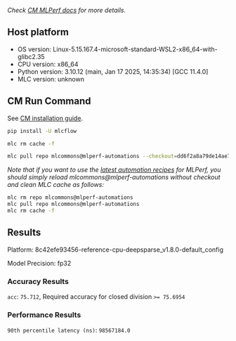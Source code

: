 *Check [CM MLPerf docs](https://docs.mlcommons.org/inference) for more details.*

## Host platform

* OS version: Linux-5.15.167.4-microsoft-standard-WSL2-x86_64-with-glibc2.35
* CPU version: x86_64
* Python version: 3.10.12 (main, Jan 17 2025, 14:35:34) [GCC 11.4.0]
* MLC version: unknown

## CM Run Command

See [CM installation guide](https://docs.mlcommons.org/inference/install/).

```bash
pip install -U mlcflow

mlc rm cache -f

mlc pull repo mlcommons@mlperf-automations --checkout=dd6f2a8a79de14ae7d9c435ba7a70e696de81e58


```
*Note that if you want to use the [latest automation recipes](https://docs.mlcommons.org/inference) for MLPerf,
 you should simply reload mlcommons@mlperf-automations without checkout and clean MLC cache as follows:*

```bash
mlc rm repo mlcommons@mlperf-automations
mlc pull repo mlcommons@mlperf-automations
mlc rm cache -f

```

## Results

Platform: 8c42efe93456-reference-cpu-deepsparse_v1.8.0-default_config

Model Precision: fp32

### Accuracy Results 
`acc`: `75.712`, Required accuracy for closed division `>= 75.6954`

### Performance Results 
`90th percentile latency (ns)`: `98567184.0`
